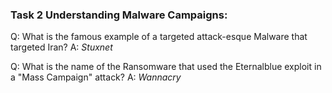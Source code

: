 ### Task 2 Understanding Malware Campaigns:

Q: What is the famous example of a targeted attack-esque Malware that targeted Iran?
A: *Stuxnet*
  
Q: What is the name of the Ransomware that used the Eternalblue exploit in a "Mass Campaign" attack?
A: *Wannacry*
  
  
  


  
